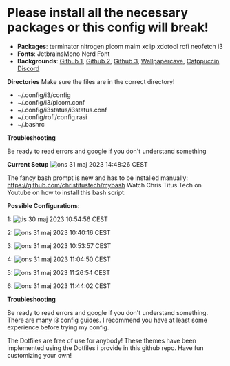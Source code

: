 # Please install all the necessary packages or this config will break!

+ **Packages**: terminator nitrogen picom maim xclip xdotool rofi neofetch i3
+ **Fonts**: JetbrainsMono Nerd Font
+ **Backgrounds**: [Github 1](https://github.com/D3Ext/aesthetic-wallpapers), [Github 2](https://github.com/linuxdotexe/nordic-wallpapers), [Github 3](https://github.com/dharmx/walls), [Wallpapercave](https://wallpapercave.com/catppuccin-wallpapers), [Catppuccin Discord](https://discord.com/servers/catppuccin-907385605422448742)

**Directories**
Make sure the files are in the correct directory!
+ ~/.config/i3/config
+ ~/.config/i3/picom.conf
+ ~/.config/i3status/i3status.conf
+ ~/.config/rofi/config.rasi
+ ~/.bashrc

**Troubleshooting**

Be ready to read errors and google if you don't understand something

**Current Setup**
![ons 31 maj 2023 14:48:26 CEST](https://github.com/POP303U/my-i3-config/assets/115036828/ee8dfc85-c8ca-485c-9e9a-6116977469b6)

The fancy bash prompt is new and has to be installed manually:
https://github.com/christitustech/mybash
Watch Chris Titus Tech on Youtube on how to install this bash script.

**Possible Configurations**:

1:
![tis 30 maj 2023 10:54:56 CEST](https://github.com/POP303U/my-i3-config/assets/115036828/0c98de3a-6dbf-4050-8fac-4d22c28d33dd)

2:
![ons 31 maj 2023 10:40:16 CEST](https://github.com/POP303U/my-i3-config/assets/115036828/adccb789-d0c2-4f9a-abff-913cf269df3f)

3:
![ons 31 maj 2023 10:53:57 CEST](https://github.com/POP303U/my-i3-config/assets/115036828/005263c7-791c-4105-a7c5-86a59ee90d92)

4: 
![ons 31 maj 2023 11:04:50 CEST](https://github.com/POP303U/my-i3-config/assets/115036828/f3f142ae-72ae-4a7e-9dca-aea8bfe079d1)

5:
![ons 31 maj 2023 11:26:54 CEST](https://github.com/POP303U/my-i3-config/assets/115036828/4cdb0f8b-9113-4cee-96e4-a4d7e6489a8d)

6:
![ons 31 maj 2023 11:44:02 CEST](https://github.com/POP303U/my-i3-config/assets/115036828/be178db5-8b49-4f7c-9855-7ef18b0d8dcd)

**Troubleshooting**

Be ready to read errors and google if you don't understand something.
There are many i3 config guides. I recommend you have at least some experience before trying my config.

The Dotfiles are free of use for anybody! 
These themes have been implemented using the Dotfiles i provide in this github repo. 
Have fun customizing your own!
